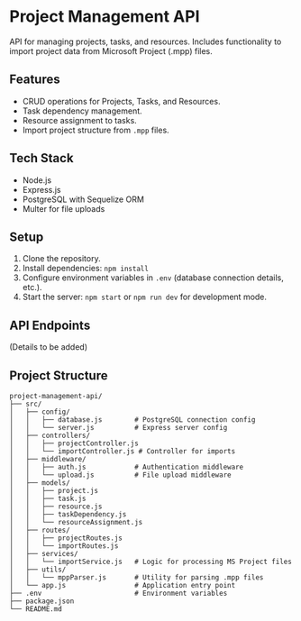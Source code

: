 # Project Management API

API for managing projects, tasks, and resources. Includes functionality to import project data from Microsoft Project (.mpp) files.

## Features

- CRUD operations for Projects, Tasks, and Resources.
- Task dependency management.
- Resource assignment to tasks.
- Import project structure from `.mpp` files.

## Tech Stack

- Node.js
- Express.js
- PostgreSQL with Sequelize ORM
- Multer for file uploads

## Setup

1. Clone the repository.
2. Install dependencies: `npm install`
3. Configure environment variables in `.env` (database connection details, etc.).
4. Start the server: `npm start` or `npm run dev` for development mode.

## API Endpoints

(Details to be added)

## Project Structure

```
project-management-api/
├── src/
│   ├── config/
│   │   ├── database.js        # PostgreSQL connection config
│   │   └── server.js          # Express server config
│   ├── controllers/
│   │   ├── projectController.js
│   │   └── importController.js # Controller for imports
│   ├── middleware/
│   │   ├── auth.js            # Authentication middleware
│   │   └── upload.js          # File upload middleware
│   ├── models/
│   │   ├── project.js
│   │   ├── task.js
│   │   ├── resource.js
│   │   ├── taskDependency.js
│   │   └── resourceAssignment.js
│   ├── routes/
│   │   ├── projectRoutes.js
│   │   └── importRoutes.js
│   ├── services/
│   │   └── importService.js   # Logic for processing MS Project files
│   ├── utils/
│   │   └── mppParser.js       # Utility for parsing .mpp files
│   └── app.js                 # Application entry point
├── .env                       # Environment variables
├── package.json
└── README.md